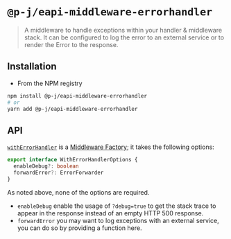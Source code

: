 # `@p-j/eapi-middleware-errorhandler`

> A middleware to handle exceptions within your handler & middleware stack.
> It can be configured to log the error to an external service or to render the Error to the response.

## Installation

- From the NPM registry

```sh
npm install @p-j/eapi-middleware-errorhandler
# or
yarn add @p-j/eapi-middleware-errorhandler
```

## API

[`withErrorHandler`](./src/withErrorHandler.ts) is a [Middleware Factory](../eapi-types/index.d.ts); it takes the following options:

```ts
export interface WithErrorHandlerOptions {
  enableDebug?: boolean
  forwardError?: ErrorForwarder
}
```

As noted above, none of the options are required.

- `enableDebug` enable the usage of `?debug=true` to get the stack trace to appear in the response instead of an empty HTTP 500 response.
- `forwardError` you may want to log exceptions with an external service, you can do so by providing a function here.
